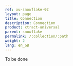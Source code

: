 ```yaml
---
ref: xu-snowflake-02
layout: page
title: Connection
description: Connection
product: xtract-universal
parent: snowflake
permalink: /:collection/:path
weight: 2
lang: en_GB
---
```


To be done